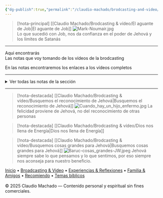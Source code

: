 ```yaml
---
{"dg-publish":true,"permalink":"/claudio-machado/brodcasting-and-video/principial-brodcasting-and-video/","title":"Brodcasting & Video","tags":["brodcasting"]}
---
```



> [!nota-principal] [[Claudio Machado/Brodcasting & vídeo/El aguante de Job\|El aguante de Job]] 
> ![Mark-Noumair.jpg](/img/user/03%20-%20Jard%C3%ADn%20digital/03%20-%2004%20-%20Imagen/AC%20im%C3%A1genes%20subidas/Mark-Noumair.jpg)  
>  Lo que sucedió con Job, nos da confianza en el poder de Jehová y los límites de Satanás 



---

<div class="bienvenida">
<p>Aqui encontrarás <br>
Las notas que voy tomando de los vídeos de la brodcasting</p>
<p>En las notas encontraremos los enlaces a los vídeos completos </p>
</div>

---

<details>
<summary>Ver todas las notas de la sección</summary>

- [[Claudio Machado/Brodcasting & vídeo/2025 Informe 2 - Cuerpo Gobernante\|2025 Informe 2 - Cuerpo Gobernante]]
- [[Claudio Machado/Brodcasting & vídeo/Busquemos cosas grandes para Jehová\|Busquemos cosas grandes para Jehová]]
- [[Claudio Machado/Brodcasting & vídeo/Busquemos el reconocimiento de Jehová\|Busquemos el reconocimiento de Jehová]]
- [[Claudio Machado/Brodcasting & vídeo/Dios nos llena de Energía\|Dios nos llena de Energía]]
- [[Claudio Machado/Brodcasting & vídeo/El aguante de Job\|El aguante de Job]]


</details>

---
>[!nota-destacada] [[Claudio Machado/Brodcasting & vídeo/Busquemos el reconocimiento de Jehová\|Busquemos el reconocimiento de Jehová]]
>![Cuando_hay_un_hijo_enfermo.jpg](/img/user/07%20-%20Personal/Im%C3%A1genes/Cuando_hay_un_hijo_enfermo.jpg)
>La felicidad proviene de Jehová, no del reconocimiento de otras personas 

>[!nota-destacada] [[Claudio Machado/Brodcasting & vídeo/Dios nos llena de Energía\|Dios nos llena de Energía]]

>[!nota-destacada] [[Claudio Machado/Brodcasting & vídeo/Busquemos cosas grandes para Jehová\|Busquemos cosas grandes para Jehová]]
>![Baruc-cosas_grandes-JW.jpeg](/img/user/07%20-%20Personal/Im%C3%A1genes/Baruc-cosas_grandes-JW.jpeg)
> Jehová siempre sabe lo que pensamos y lo que sentimos, por eso siempre nos aconseja para nuestro beneficio.

<div class="pie-simple">
  <a href="https://mis-apuntes-psi.vercel.app/">Inicio</a> •
  <a href="https://mis-apuntes-psi.vercel.app/claudio-machado/brodcasting-and-videos/principial-brodcasting-and-video/">Broadcasting & Video</a> •
  <a href="https://mis-apuntes-psi.vercel.app/claudio-machado/experiencias-and-reflexiones/experiencias-and-reflexiones/">Experiencias & Reflexiones</a> •
  <a href="https://mis-apuntes-psi.vercel.app/claudio-machado/familia-and-amigos/familia-and-amigos/">Familia & Amigos</a> •
  <a href="https://mis-apuntes-psi.vercel.app/claudio-machado/recomendaciones/recomiendo/">Recomiendo</a> •
  <a href="https://mis-apuntes-psi.vercel.app/claudio-machado/temas-biblicos/temas-biblicos/">Temas bíblicos</a>
  <br><br>
  <span class="legal">© 2025 Claudio Machado — Contenido personal y espiritual sin fines comerciales.</span>
</div>